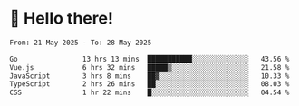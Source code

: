 # 👋 Hello there!

<!--START_SECTION:waka-->

```txt
From: 21 May 2025 - To: 28 May 2025

Go                13 hrs 13 mins  ███████████░░░░░░░░░░░░░░   43.56 %
Vue.js            6 hrs 32 mins   █████▒░░░░░░░░░░░░░░░░░░░   21.58 %
JavaScript        3 hrs 8 mins    ██▓░░░░░░░░░░░░░░░░░░░░░░   10.33 %
TypeScript        2 hrs 26 mins   ██░░░░░░░░░░░░░░░░░░░░░░░   08.03 %
CSS               1 hr 22 mins    █░░░░░░░░░░░░░░░░░░░░░░░░   04.54 %
```

<!--END_SECTION:waka-->
